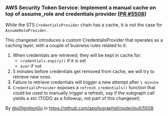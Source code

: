 ### AWS Security Token Service: Implement a manual cache on top of assume_role and credentials provider ([PR #5508](https://github.com/apollographql/router/pull/5508))

While the STS `CredentialsProvider` chain has a cache, it is not the case for `AssumeRoleProvider`.

This changeset introduces a custom CredentialsProvider that operates as a caching layer, with a couple of business rules related to it:

1. When credentials are retrieved, they will be kept in cache for:
     - `credentials.expiry()` if it is set
     - `ever` if not
2. 5 minutes before credentials get removed from cache, we will try to retrieve new ones.
3. Failure to retrieve credentials will trigger a new attempt after `1 minute`
4. `CredentialsProvider` exposes a `refresh_credentials()` function that could be used to manually trigger a refresh, say if the subgraph call yields a `401` (TODO as a followup, not part of this changeset)

By [@o0Ignition0o](https://github.com/o0Ignition0o) in https://github.com/apollographql/router/pull/5508
